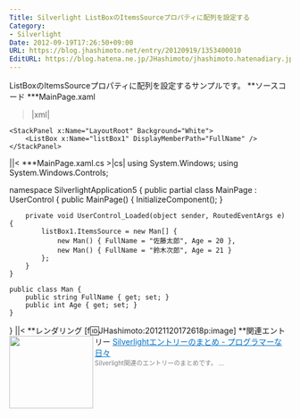 ```yaml
---
Title: Silverlight ListBoxのItemsSourceプロパティに配列を設定する
Category:
- Silverlight
Date: 2012-09-19T17:26:50+09:00
URL: https://blog.jhashimoto.net/entry/20120919/1353400010
EditURL: https://blog.hatena.ne.jp/JHashimoto/jhashimoto.hatenadiary.jp/atom/entry/12921228815717255752
---
```


ListBoxのItemsSourceプロパティに配列を設定するサンプルです。
**ソースコード
***MainPage.xaml
>|xml|
<UserControl xmlns:sdk="http://schemas.microsoft.com/winfx/2006/xaml/presentation/sdk"  x:Class="SilverlightApplication5.MainPage"
    xmlns="http://schemas.microsoft.com/winfx/2006/xaml/presentation"
    xmlns:x="http://schemas.microsoft.com/winfx/2006/xaml"
    xmlns:d="http://schemas.microsoft.com/expression/blend/2008"
    xmlns:mc="http://schemas.openxmlformats.org/markup-compatibility/2006"
    mc:Ignorable="d"
    d:DesignHeight="300" d:DesignWidth="400" Loaded="UserControl_Loaded">

    <StackPanel x:Name="LayoutRoot" Background="White">
        <ListBox x:Name="listBox1" DisplayMemberPath="FullName" />
    </StackPanel>
</UserControl>
||<
***MainPage.xaml.cs
>|cs|
using System.Windows;
using System.Windows.Controls;

namespace SilverlightApplication5 {
    public partial class MainPage : UserControl {
        public MainPage() {
            InitializeComponent();
        }

        private void UserControl_Loaded(object sender, RoutedEventArgs e) {
            listBox1.ItemsSource = new Man[] {
                new Man() { FullName = "佐藤太郎", Age = 20 },
                new Man() { FullName = "鈴木次郎", Age = 21 }
            };
        }
    }

    public class Man {
        public string FullName { get; set; }
        public int Age { get; set; }
    }
}
||<
**レンダリング
[f:id:JHashimoto:20121120172618p:image]
**関連エントリー
<a href="http://d.hatena.ne.jp/JHashimoto/20120917/1353385756" target="_blank" rel="nofollow"><img class="alignleft" align="left" border="0" src="http://capture.heartrails.com/150x130/shadow?http://d.hatena.ne.jp/JHashimoto/20120917/1353385756" alt="" width="150" height="130" /></a><a style="color:#0070C5;" href="http://d.hatena.ne.jp/JHashimoto/20120917/1353385756" target="_blank" rel="nofollow">Silverlightエントリーのまとめ - プログラマーな日々</a><a href="http://b.hatena.ne.jp/entry/http://d.hatena.ne.jp/JHashimoto/20120917/1353385756" target="_blank"><img border="0" src="http://b.hatena.ne.jp/entry/image/http://d.hatena.ne.jp/JHashimoto/20120917/1353385756" alt="" /></a><br><span style="color: #808080;font-size: 80%;">Silverlight関連のエントリーのまとめです。 ...</span><br style="clear:both;" />
